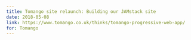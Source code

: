 ```yaml
---
title: Tomango site relaunch: Building our JAMstack site
date: 2018-05-08
link: https://www.tomango.co.uk/thinks/tomango-progressive-web-app/
for: Tomango
---
```

